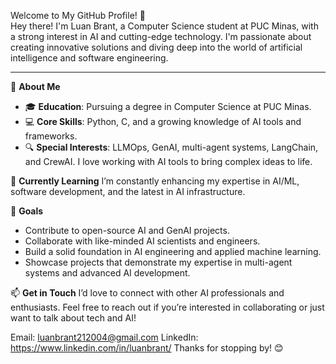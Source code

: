 Welcome to My GitHub Profile! 👋  
Hey there! I'm Luan Brant, a Computer Science student at PUC Minas, with a strong interest in AI and cutting-edge technology. I'm passionate about creating innovative solutions and diving deep into the world of artificial intelligence and software engineering.

---

🌟 **About Me**

- 🎓 **Education**: Pursuing a degree in Computer Science at PUC Minas.
- 💻 **Core Skills**: Python, C, and a growing knowledge of AI tools and frameworks.
- 🔍 **Special Interests**: LLMOps, GenAI, multi-agent systems, LangChain, and CrewAI. I love working with AI tools to bring complex ideas to life.

🌱 **Currently Learning**
I’m constantly enhancing my expertise in AI/ML, software development, and the latest in AI infrastructure.

🚀 **Goals**
- Contribute to open-source AI and GenAI projects.
- Collaborate with like-minded AI scientists and engineers.
- Build a solid foundation in AI engineering and applied machine learning.
- Showcase projects that demonstrate my expertise in multi-agent systems and advanced AI development.

📫 **Get in Touch**
I’d love to connect with other AI professionals and enthusiasts. Feel free to reach out if you’re interested in collaborating or just want to talk about tech and AI!

Email: luanbrant212004@gmail.com
LinkedIn: https://www.linkedin.com/in/luanbrant/
Thanks for stopping by! 😊
